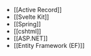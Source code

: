 - [[Active Record]]
- [[Svelte Kit]]
- [[Spring]]
- [[cshtml]]
- [[ASP.NET]]
- [[Entity Framework (EF)]]
